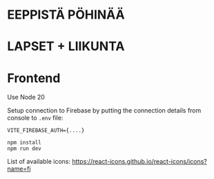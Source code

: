# EEPPISTÄ PÖHINÄÄ

# LAPSET + LIIKUNTA

# Frontend

Use Node 20

Setup connection to Firebase by putting the connection details from console to `.env` file:

```
VITE_FIREBASE_AUTH={....}
```

```
npm install
npm run dev
```

List of available icons: https://react-icons.github.io/react-icons/icons?name=fi